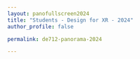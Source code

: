 ```yaml
---
layout: panofullscreen2024
title: "Students - Design for XR - 2024"
author_profile: false

permalink: de712-panorama-2024

---
```

